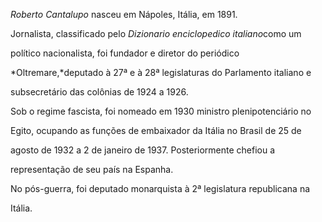 

*Roberto Cantalupo* nasceu em Nápoles, Itália, em 1891.



Jornalista, classificado pelo *Dizionario enciclopedico italiano*como um

político nacionalista, foi fundador e diretor do periódico

*Oltremare,*deputado à 27ª e à 28ª legislaturas do Parlamento italiano e

subsecretário das colônias de 1924 a 1926.



Sob o regime fascista, foi nomeado em 1930 ministro plenipotenciário no

Egito, ocupando as funções de embaixador da Itália no Brasil de 25 de

agosto de 1932 a 2 de janeiro de 1937. Posteriormente chefiou a

representação de seu país na Espanha.



No pós-guerra, foi deputado monarquista à 2ª legislatura republicana na

Itália.



